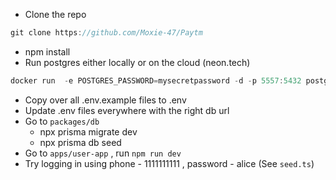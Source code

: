 - Clone the repo

```jsx
git clone https://github.com/Moxie-47/Paytm
```

- npm install
- Run postgres either locally or on the cloud (neon.tech)

```jsx
docker run  -e POSTGRES_PASSWORD=mysecretpassword -d -p 5557:5432 postgres
```

- Copy over all .env.example files to .env
- Update .env files everywhere with the right db url
- Go to `packages/db`
    - npx prisma migrate dev
    - npx prisma db seed
- Go to `apps/user-app` , run `npm run dev`
- Try logging in using phone - 1111111111 , password - alice (See `seed.ts`)

